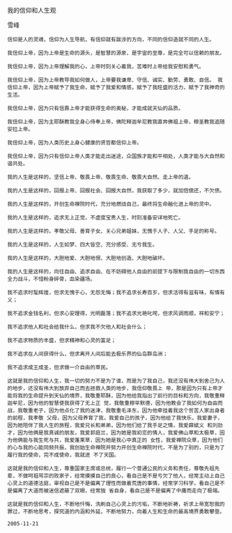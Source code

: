 我的信仰和人生观

雪峰


    信仰是人的灵魂，信仰为人生导航，有信仰就有跋涉的方向，不同的信仰造就不同的人生。 

    我信仰上帝，因为上帝是生命的源头，是智慧的源泉，是宇宙的至尊，是完全可以信赖的朋友。 

    我信仰上帝，因为上帝理解我的心，上帝时刻关心着我，苦难时上帝给我安慰和勇气。 

    我信仰上帝，因为上帝教导我如何做人，上帝要我谦卑、守信、诚实、勤劳、勇敢、自信。 我信仰上帝，因为上帝赋予了我生命，赋予了我爱和情感，赋予了我旺盛的活力，赋予了我神奇的生活。 

    我信仰上帝，因为只有信靠上帝才能获得生命的奥秘，才能成就天仙的品质。 

    我信仰上帝，因为主耶酥教我全身心侍奉上帝，佛陀释迦牟尼教我直奔佛祖上帝，穆圣教我追随安拉上帝。 

    我信仰上帝，因为人类历史上身心健康的贤哲都信仰上帝。

    我信仰上帝，因为只有信仰上帝人类才能走出迷途，众国族才能和平相处，人类才能与大自然和谐共处。 

    我的人生是这样的，坚信上帝、敬畏上帝、敬畏生命、敬畏大自然、走上帝的道。 

    我的人生是这样的，回报上帝、回报社会、回报大自然，我获取了多少，就加倍偿还，不欠债。 

    我的人生是这样的，开创生命禅院时代，充分地燃烧自己，最终将生命融化进上帝的灵中。 

    我的人生是这样的，追求无上正觉，不虚度宝贵人生，时刻准备安详地死亡。 

    我的人生是这样的，孝敬父母、善育子女、关心兄弟姐妹，无愧于人子、人父、手足的称号。 

    我的人生是这样的，人生如梦、四大皆空、充分感受、无亏我生。 

    我的人生是这样的，大胆地爱、大胆地恨、大胆地创造、大胆地破坏。 

    我的人生是这样的，向往自由、追求自由、在不妨碍他人自由的前提下与限制我自由的一切东西全力战斗，不惜粉身碎骨，血染疆场。 

    我不追求时髦辉煌，但求无愧于心，无怨无悔；我不追求长寿百岁，但求活得有滋有味，有情有义；

    我不追求金钱名利，但求心安理得，光明磊落；我不追求光艳叱咤，但求风调雨顺，祥和安宁；

    我不追求他人和社会给我什么，但求我不欠他人和社会什么；

    我不追求物质的丰盛，但求精神和心灵的富足；

    我不追求在人间获得什么，但求离开人间后能去极乐界的仙岛群岛洲；

    我不追求成王成圣，但求做一介自由的草民。 

    这就是我的信仰和人生，我一切的努力不是为了谁，而是为了我自己，我还没有伟大到舍己为人的地步，还没有伟大到放弃自己而去拯救人类的地步，我信仰敬畏上 帝，那是因为只有上帝才能将我的生命提升到天仙的境界，我敬重耶酥，因为他给我指出了前行的目标和方向，我敬重释迦牟尼，因为他的智慧使我获得了无上正 觉，我敬重穆罕默德，因为他教会了我如何为自由而战，我敬重老子，因为他点化了我的迷津，我敬重毛泽东，因为他牵挂着我这个贫苦人家出身者的前程，我孝敬 父母，因为父母养育了我，我爱自己的孩子，因为他给了我快乐，我爱妻子，因为她陪伴了我人生的旅程，我爱兄长和弟弟，因为他们给了我手足之情，我爱薛斌义 和刘劲才，因为他俩是我真诚的朋友，我爱郭庭兰，因为她是我初恋的情人，我爱佛山草和太极草，因为他俩能与我生死与共，我爱蓬莱草，因为她是我心中真正的 女性，我爱禅院众草，因为他们的心与我的心能同频共振，我创始生命禅院并努力开创生命禅院时代，不是为了别的，只是为了履行我的使命，完不成使命，我就进 不了天国。 

    这就是我的信仰和人生，尊重国家主席或总统，履行一个普通公民的义务和责任，尊敬先祖先辈，不做呵祖骂宗的败家子，经常摸摸自己的良心，看自己是不是亏欠了他人，经常主动上自己心灵上的道德法庭，审视自己是不是偏离了理性而做着荒唐的事情，经常学习科学，看自己是不是偏离了大道而被迷信遮蔽了双眼，经常独 省自身，看自己是不是偏离了中庸而走向了极端。 

    这就是我的信仰和人生，不断地忏悔，洗刷自己心灵上的污垢，不断地祈祷，祈求上帝宽恕我的罪过，不断地思考，探究道的内涵和外延，不断地努力，向着人生和生命的最高境界勇敢攀登。  
    
    2005-11-21 



